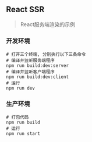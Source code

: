 ## React SSR

> React服务端渲染的示例

### 开发环境

```shell
# 打开三个终端, 分别执行以下三条命令
# 编译并监听服务端程序
npm run build:dev:server
# 编译并监听客户端程序
npm run build:dev:client
# 运行
npm run dev
```

### 生产环境

```shell
# 打包代码
npm run build
# 运行
npm run start
```
